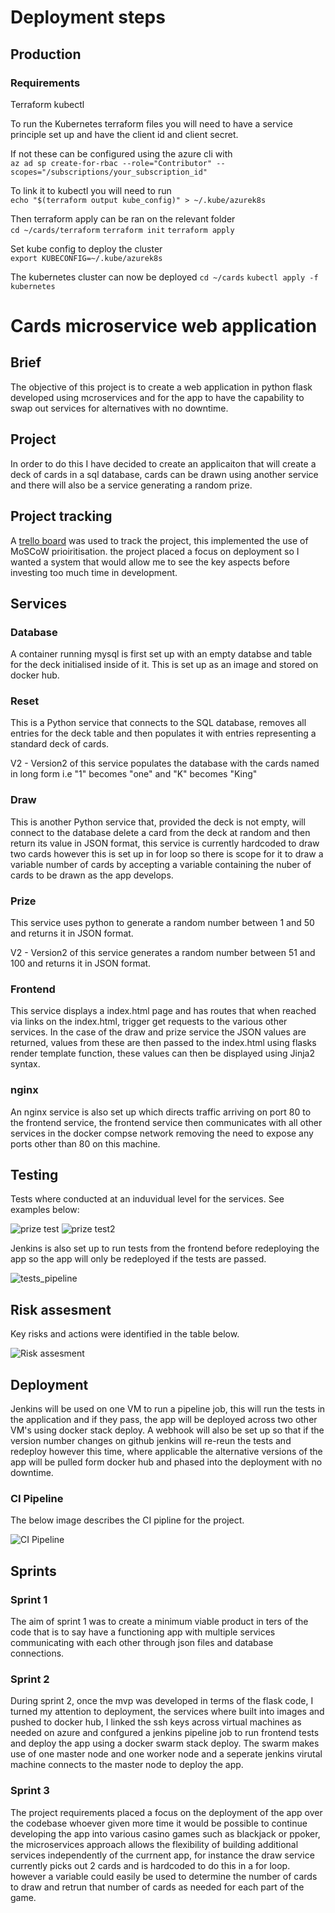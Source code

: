 # Deployment steps

## Production

### Requirements 

Terraform
kubectl


To run the Kubernetes terraform files you will need to have a service principle set up and have the client id and client secret. 

If not these can be configured using the azure cli with\
```az ad sp create-for-rbac --role="Contributor" --scopes="/subscriptions/your_subscription_id"```  

To link it to kubectl you will need to run\
```echo "$(terraform output kube_config)" > ~/.kube/azurek8s```

Then terraform apply can be ran on the relevant folder\
```cd ~/cards/terraform```
```terraform init```
```terraform apply```

Set kube config to deploy the cluster\
```export KUBECONFIG=~/.kube/azurek8s```

The kubernetes cluster can now be deployed
```cd ~/cards```
```kubectl apply -f kubernetes```

# Cards microservice web application

## Brief
The objective of this project is to create a web application in python flask developed using mcroservices and for the app to have the capability to swap out services for alternatives with no downtime.

## Project
In order to do this I have decided to create an applicaiton that will create a deck of cards in a sql database, cards can be drawn using another service and  there will also be a service generating a random prize.

## Project tracking 

A [trello board](https://trello.com/b/8pupKc6i/cards) was used to track the project, this implemented the use of MoSCoW prioiritisation. the project placed a focus on deployment so I wanted a system that would allow me to see the key aspects before investing too much time in development.

## Services

### Database 

A container running mysql is first set up with an empty databse and table for the deck initialised inside of it. This is set up as an image and stored on docker hub.
 
### Reset
This is a Python service that connects to the SQL database, removes all entries for the deck table and then populates it  with entries representing a standard deck of cards.

V2 - Version2 of this service populates the database with the cards named in long form i.e "1" becomes "one" and "K" becomes "King"

### Draw 

This is another Python service that, provided the deck is not empty, will connect to the database delete a card from the deck at random and then return its value in JSON format, this service is currently hardcoded to draw two cards however this is set up in for loop so there is scope for it to draw a variable number of cards by accepting a variable containing the nuber of cards to be drawn as the app develops.

### Prize

This service uses python to generate a random number between 1 and 50 and returns it in JSON format.

V2 - Version2 of this service generates a random number between 51 and 100 and returns it in JSON format.

### Frontend 

This service displays a index.html page and has routes that when reached via links on the index.html, trigger get requests to the various other services. In the case of the draw and prize service the JSON values are returned, values from these are then passed to the index.html using flasks render template function, these values can then be displayed using Jinja2 syntax.

### nginx

An nginx service is also set up which directs traffic arriving on port 80 to the frontend service, the frontend service then communicates with all other services in the docker compse network removing the need to expose any ports other than 80 on this machine.

## Testing

Tests where conducted at an induvidual level for the services. See examples below:


![prize test](images/test_prize.PNG)
![prize test2](images/test_prize.PNG)

Jenkins is also set up to run tests from the frontend before redeploying the app so the app will only be redeployed if the tests are passed.

![tests_pipeline](images/pipeline.PNG)


## Risk assesment

Key risks and actions were identified in the table below.

![Risk assesment](images/Cards_Risk_assesment.png)

## Deployment

Jenkins will be used on one VM to run a pipeline job, this will run the tests in the application and if they pass, the app will be deployed across two other VM's using docker stack deploy. A webhook will also be set up so that if the version number changes on github jenkins will re-reun the tests and redeploy however this time, where applicable the alternative versions of the app will be pulled form docker hub and phased into the deployment with no downtime.

### CI Pipeline

The below image describes the CI pipline for the project.

![CI Pipeline](images/CI-Pipeline.png)

## Sprints

### Sprint 1

The aim of sprint 1 was to create a minimum viable product in ters of the code that is to say have a functioning app with multiple services communicating with each other through json files and database connections.

### Sprint 2 

During sprint 2, once the mvp was developed in terms of the flask code, I turned my attention to deployment, the services where built into images and pushed to docker hub, I linked the ssh keys across virtual machines as needed on azure and confgured a jenkins pipeline job to run frontend tests and deploy the app using a docker swarm stack deploy. The swarm makes use of one master node and one worker node and a seperate jenkins virutal machine connects to the master node to deploy the app.

### Sprint 3 

The project requirements placed a focus on the deployment of the app over the codebase whoever given more time it would be possible to continue developing the app into various casino games such as blackjack or ppoker, the microservices approach allows the flexibility of building additional services independently of the currnent app, for instance the draw service currently picks out 2 cards and is hardcoded to do this in a for loop. however a variable could easily be used to determine the number of cards to draw and retrun that number of cards as needed for each part of the game.


